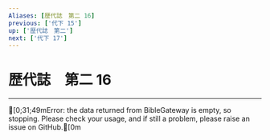 ```yaml
---
Aliases: [歴代誌　第二 16]
previous: ['代下 15']
up: ['歴代誌　第二']
next: ['代下 17']
---
```

# 歴代誌　第二 16

***
[0;31;49mError: the data returned from BibleGateway is empty, so stopping. Please check your usage, and if still a problem, please raise an issue on GitHub.[0m

